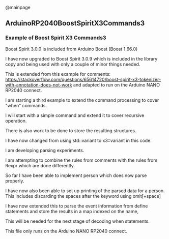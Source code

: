 @mainpage

## ArduinoRP2040BoostSpiritX3Commands3

### Example of Boost Spirit X3 Commands3

Boost Spirit 3.0.0 is included from Arduino Boost (Boost 1.66.0)

I have now upgraded to Boost Spirit 3.0.9 which is included in the library copy and being used with only a couple of minor things needed.

This is extended from this example for comments:
https://stackoverflow.com/questions/65614720/boost-spirit-x3-tokenizer-with-annotation-does-not-work
and adapted to run on the Arduino NANO RP2040 connect.

I am starting a third example to extend the command processing to cover "when" commands.

I will start with a simple command and extend it to cover recursive operation.

There is also work to be done to store the resulting structures.

I have now changed from using std::variant to x3::variant in this code.

I am developing parsing experiments.

I am attempting to combine the rules from comments with the rules from Rexpr which are done differently.

So far I have been able to implement person which does now parse properly.

I have now also been able to set up printing of the parsed data for a person. This includes discarding the spaces after the keyword using omit[+space]

I have now extended this to parse the event information from define statements and store the results in a map indexed on the name,

This will be needed for the next stage of decoding when statements.

This file only runs on the Arduino NANO RP2040 connect.
